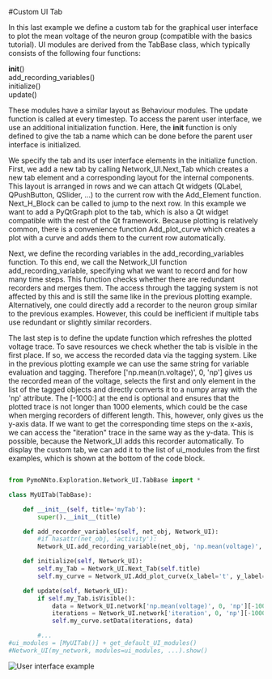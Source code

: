 #Custom UI Tab

In this last example we define a custom tab for the graphical user interface to plot the mean voltage of the neuron group (compatible with the basics tutorial).
UI modules are derived from the TabBase class, which typically consists of the following four functions:

__init__()<br>
add_recording_variables()<br>
initialize()<br>
update()<br>

These modules have a similar layout as Behaviour modules.
The update function is called at every timestep.
To access the parent user interface, we use an additional initialization function.
Here, the __init__ function is only defined to give the tab a name which can be done before the parent user interface is initialized.
 
We specify the tab and its user interface elements in the initialize function.
First, we add a new tab by calling Network_UI.Next_Tab which creates a new tab element and a corresponding layout for the internal components.
This layout is arranged in rows and we can attach Qt widgets (QLabel, QPushButton, QSlider, ...) to the current row with the Add_Element function.
Next_H_Block can be called to jump to the next row.
In this example we want to add a PyQtGraph plot to the tab, which is also a Qt widget compatible with the rest of the Qt framework.
Because plotting is relatively common, there is a convenience function Add_plot_curve which creates a plot with a curve and adds them to the current row automatically.

Next, we define the recording variables in the add_recording_variables function.
To this end, we call the Network_UI function add_recording_variable, specifying what we want to record and for how many time steps.
This function checks whether there are redundant recorders and merges them.
The access through the tagging system is not affected by this and is still the same like in the previous plotting example.
Alternatively, one could directly add a recorder to the neuron group similar to the previous examples.
However, this could be inefficient if multiple tabs use redundant or slightly similar recorders.

The last step is to define the update function which refreshes the plotted voltage trace. To save resources we check whether the tab is visible in the first place.
If so, we access the recorded data via the tagging system.
Like in the previous plotting example we can use the same string for variable evaluation and tagging.
Therefore ['np.mean(n.voltage)', 0, 'np'] gives us the recorded mean of the voltage, selects the first and only element in the list of the tagged objects and directly converts it to a numpy array with the 'np' attribute.
The [-1000:] at the end is optional and ensures that the plotted trace is not longer than 1000 elements, which could be the case when merging recorders of different length.
This, however, only gives us the y-axis data. If we want to get the corresponding time steps on the x-axis, we can access the "iteration" trace in the same way as the y-data.
This is possible, because the Network_UI adds this recorder automatically.
To display the custom tab, we can add it to the list of ui_modules from the first examples, which is shown at the bottom of the code block.

```python

from PymoNNto.Exploration.Network_UI.TabBase import *

class MyUITab(TabBase):

    def __init__(self, title='myTab'):
        super().__init__(title)

    def add_recorder_variables(self, net_obj, Network_UI):
        #if hasattr(net_obj, 'activity'):
        Network_UI.add_recording_variable(net_obj, 'np.mean(voltage)', timesteps=1000)

    def initialize(self, Network_UI):
        self.my_Tab = Network_UI.Next_Tab(self.title)
        self.my_curve = Network_UI.Add_plot_curve(x_label='t', y_label='mean voltage')

    def update(self, Network_UI):
        if self.my_Tab.isVisible():
            data = Network_UI.network['np.mean(voltage)', 0, 'np'][-1000:]
            iterations = Network_UI.network['iteration', 0, 'np'][-1000:]
            self.my_curve.setData(iterations, data)

        #...
#ui_modules = [MyUITab()] + get_default_UI_modules()
#Network_UI(my_network, modules=ui_modules, ...).show()

```


![User interface example](https://raw.githubusercontent.com/trieschlab/PymoNNto/Images/CustomTab.png)
